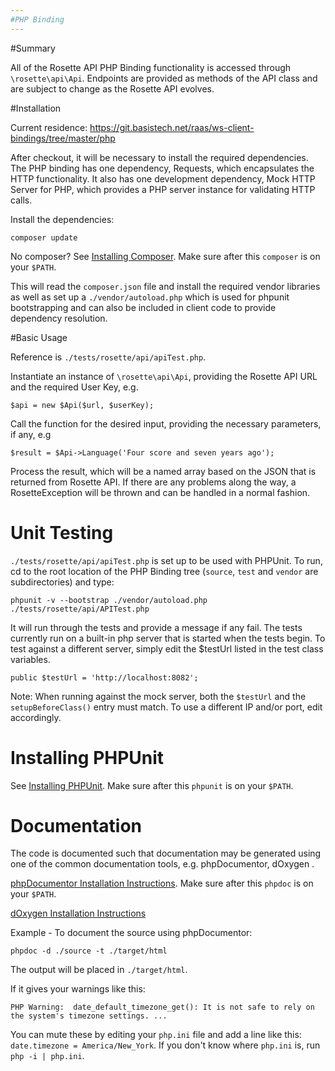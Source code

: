 ```yaml
---
#PHP Binding
---
```

#Summary

All of the Rosette API PHP Binding functionality is accessed through `\rosette\api\Api`.  Endpoints are provided as methods of the API class and are subject to change as the Rosette API evolves.

#Installation

Current residence: https://git.basistech.net/raas/ws-client-bindings/tree/master/php

After checkout, it will be necessary to install the required dependencies.  The PHP binding has one dependency, Requests, which encapsulates the HTTP functionality.  It also has one development dependency, Mock HTTP Server for PHP, which provides a PHP server instance for validating HTTP calls.

Install the dependencies:
```
composer update
```
No composer?  See [Installing Composer](https://getcomposer.org/doc/00-intro.md#installation-linux-unix-osx). Make sure after this `composer` is on your `$PATH`.

This will read the `composer.json` file and install the required vendor libraries as well as set up a `./vendor/autoload.php` which is used for phpunit bootstrapping and can also be included in client code to provide dependency resolution.

#Basic Usage

Reference is `./tests/rosette/api/apiTest.php`.


Instantiate an instance of `\rosette\api\Api`, providing the Rosette API URL and the required User Key, e.g.
```
$api = new $Api($url, $userKey);
```
Call the function for the desired input, providing the necessary parameters, if any, e.g
```
$result = $Api->Language('Four score and seven years ago');
```
Process the result, which will be a named array based on the JSON that is returned from Rosette API.  If there are any problems along the way, a RosetteException will be thrown and can be handled in a normal fashion.

# Unit Testing
`./tests/rosette/api/apiTest.php` is set up to be used with PHPUnit.  To run, cd to the root location of the PHP Binding tree (`source`, `test` and `vendor` are subdirectories) and type:
```
phpunit -v --bootstrap ./vendor/autoload.php ./tests/rosette/api/APITest.php
```
It will run through the tests and provide a message if any fail.  The tests currently run on a built-in php server that is started when the tests begin.  To test against a different server, simply edit the $testUrl listed in the test class variables.
```
public $testUrl = 'http://localhost:8082';
```
Note: When running against the mock server, both the `$testUrl` and the `setupBeforeClass()` entry must match.  To use a different IP and/or port, edit accordingly.

# Installing PHPUnit

See [Installing PHPUnit](https://phpunit.de/manual/current/en/installation.html). Make sure after this `phpunit` is on your `$PATH`.

# Documentation
The code is documented such that documentation may be generated using one of the common documentation tools, e.g. phpDocumentor, dOxygen .  

[phpDocumentor Installation Instructions](https://phpunit.de/manual/current/en/installation.html). Make sure after this `phpdoc` is on your `$PATH`.

[dOxygen Installation Instructions](http://www.stack.nl/~dimitri/doxygen/download.html#gitrepos)

Example - To document the source using phpDocumentor:
```
phpdoc -d ./source -t ./target/html
```
The output will be placed in `./target/html`.

If it gives your warnings like this:

```
PHP Warning:  date_default_timezone_get(): It is not safe to rely on the system's timezone settings. ...
```

You can mute these by editing your `php.ini` file and add a line like this: `date.timezone = America/New_York`. If you don't know where `php.ini` is, run `php -i | php.ini`.
